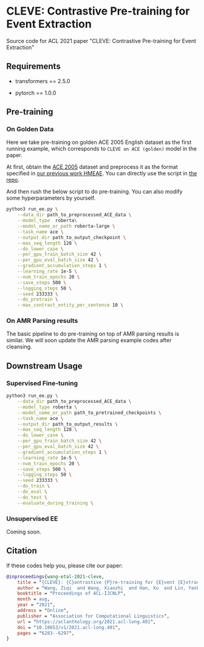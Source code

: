 # CLEVE: Contrastive Pre-training for Event Extraction

Source code for ACL 2021 paper "CLEVE: Contrastive Pre-training for Event Extraction"

## Requirements

- transformers == 2.5.0

- pytorch == 1.0.0

## Pre-training

### On Golden Data

Here we take pre-training on golden ACE 2005 English dataset as the first running example, which corresponds to `CLEVE on ACE (golden)` model in the paper.

At first, obtain the [ACE 2005](https://catalog.ldc.upenn.edu/LDC2006T06) dataset and preprocess it as the format specified in [our previous work HMEAE](https://github.com/thunlp/HMEAE). You can directly use the script in [the repo](https://github.com/thunlp/HMEAE).

And then rush the below script to do pre-training. You can also modify some hyperparameters by yourself.

```bash
python3 run_ee.py \
    --data_dir path_to_preprocessed_ACE_data \
    --model_type  roberta\
    --model_name_or_path roberta-large \
    --task_name ace \
    --output_dir path_to_output_checkpoint \
    --max_seq_length 128 \
    --do_lower_case \
    --per_gpu_train_batch_size 42 \
    --per_gpu_eval_batch_size 42 \
    --gradient_accumulation_steps 1 \
    --learning_rate 1e-5 \
    --num_train_epochs 20 \
    --save_steps 500 \
    --logging_steps 50 \
    --seed 233333 \
    --do_pretrain \
    --max_contrast_entity_per_sentence 10 \
```

### On AMR Parsing results

The basic pipeline to do pre-training on top of AMR parsing results is similar. We will soon update the AMR parsing example codes after cleansing.

## Downstream Usage

### Supervised Fine-tuning

```bash
python3 run_ee.py \
    --data_dir path_to_preprocessed_ACE_data \
    --model_type roberta \
    --model_name_or_path path_to_pretrained_checkpoints \
    --task_name ace \
    --output_dir path_to_output_results \
    --max_seq_length 128 \
    --do_lower_case \
    --per_gpu_train_batch_size 42 \
    --per_gpu_eval_batch_size 42 \
    --gradient_accumulation_steps 1 \
    --learning_rate 1e-5 \
    --num_train_epochs 20 \
    --save_steps 500 \
    --logging_steps 50 \
    --seed 233333 \
    --do_train \
    --do_eval \
    --do_test \
    --evaluate_during_training \
```

### Unsupervised EE

Coming soon.

## Citation

If these codes help you, please cite our paper:

```bibtex
@inproceedings{wang-etal-2021-cleve,
    title = "{CLEVE}: {C}ontrastive {P}re-training for {E}vent {E}xtraction",
    author = "Wang, Ziqi  and Wang, Xiaozhi  and Han, Xu  and Lin, Yankai  and Hou, Lei  and Liu, Zhiyuan  and Li, Peng  and Li, Juanzi  and Zhou, Jie",
    booktitle = "Proceedings of ACL-IJCNLP",
    month = aug,
    year = "2021",
    address = "Online",
    publisher = "Association for Computational Linguistics",
    url = "https://aclanthology.org/2021.acl-long.491",
    doi = "10.18653/v1/2021.acl-long.491",
    pages = "6283--6297",
}
```
